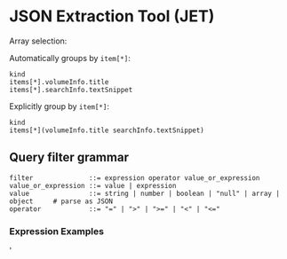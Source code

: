 # JSON Extraction Tool (JET)

Array selection:

Automatically groups by `item[*]`:
```
kind
items[*].volumeInfo.title
items[*].searchInfo.textSnippet
```

Explicitly group by `item[*]`:
```
kind
items[*](volumeInfo.title searchInfo.textSnippet)
```

## Query filter grammar

```
filter              ::= expression operator value_or_expression
value_or_expression ::= value | expression
value               ::= string | number | boolean | "null" | array | object     # parse as JSON
operator            ::= "=" | ">" | ">=" | "<" | "<="
```

### Expression Examples

'



